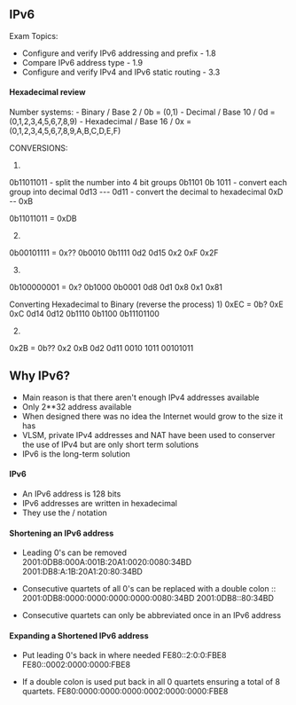 ## IPv6

Exam Topics:
- Configure and verify IPv6 addressing and prefix - 1.8
- Compare IPv6 address type - 1.9
- Configure and verify IPv4 and IPv6 static routing - 3.3

#### Hexadecimal review

Number systems:
    - Binary / Base 2 / 0b = (0,1)
    - Decimal / Base 10 / 0d = (0,1,2,3,4,5,6,7,8,9)
    - Hexadecimal / Base 16 / 0x = (0,1,2,3,4,5,6,7,8,9,A,B,C,D,E,F)

CONVERSIONS: 

1)
0b11011011 - split the number into 4 bit groups
0b1101  0b 1011 - convert each group into decimal
0d13 --- 0d11  - convert the decimal to hexadecimal
0xD -- 0xB

0b11011011 = 0xDB

2)
0b00101111 = 0x??
0b0010  0b1111
0d2     0d15
0x2     0xF
0x2F

3)
0b100000001 = 0x?
0b1000  0b0001
0d8     0d1
0x8     0x1
0x81

Converting Hexadecimal to Binary (reverse the process)
1)
0xEC = 0b?
0xE  0xC
0d14  0d12
0b1110  0b1100
0b11101100 

2)
0x2B = 0b??
0x2    0xB
0d2    0d11
0010   1011
00101011

## Why IPv6?
- Main reason is that there aren't enough IPv4 addresses available
- Only 2**32 address available
- When designed there was no idea the Internet would grow to the size it has
- VLSM, private IPv4 addresses and NAT have been used to conserver the use of IPv4 but are only short term solutions
- IPv6 is the long-term solution

#### IPv6 

* An IPv6 address is 128 bits
* IPv6 addresses are written in hexadecimal
* They use the / notation

#### Shortening an IPv6 address

- Leading 0's can be removed
2001:0DB8:000A:001B:20A1:0020:0080:34BD
2001:DB8:A:1B:20A1:20:80:34BD

- Consecutive quartets of all 0's can be replaced with a double colon ::
2001:0DB8:0000:0000:0000:0000:0080:34BD
2001:0DB8::80:34BD

- Consecutive quartets can only be abbreviated once in an IPv6 address

#### Expanding a Shortened IPv6 address

- Put leading 0's back in where needed
    FE80::2:0:0:FBE8
    FE80::0002:0000:0000:FBE8

- If a double colon is used put back in all 0 quartets ensuring a total of 8 quartets.
    FE80:0000:0000:0000:0002:0000:0000:FBE8




































